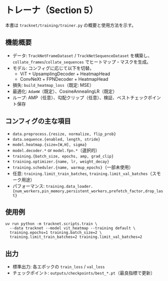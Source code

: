 # トレーナ（Section 5）

本書は `tracknet/training/trainer.py` の概要と使用方法を示す。

## 機能概要
- データ: `TrackNetFrameDataset` / `TrackNetSequenceDataset` を構築し、`collate_frames`/`collate_sequences` でヒートマップ・マスクを生成。
- モデル: コンフィグに応じて以下を切替。
  - ViT + UpsamplingDecoder + HeatmapHead
  - ConvNeXt + FPNDecoder + HeatmapHead
- 損失: `build_heatmap_loss`（既定: MSE）
- 最適化: `AdamW`（既定）、CosineAnnealingLR（既定）
- ループ: AMP（任意）、勾配クリップ（任意）、検証、ベストチェックポイント保存

## コンフィグの主な項目
- `data.preprocess.{resize, normalize, flip_prob}`
- `data.sequence.{enabled, length, stride}`
- `model.heatmap.{size=[W,H], sigma}`
- `model.decoder.*` or `model.fpn.*`（選択的）
- `training.{batch_size, epochs, amp, grad_clip}`
- `training.optimizer.{name, lr, weight_decay}`
- `training.scheduler.{name, warmup_epochs}`（一部未使用）
- 任意: `training.limit_train_batches`, `training.limit_val_batches`（スモーク用途）
- パフォーマンス: `training.data_loader.{num_workers,pin_memory,persistent_workers,prefetch_factor,drop_last}`

## 使用例
```
uv run python -m tracknet.scripts.train \
  --data tracknet --model vit_heatmap --training default \
  training.epochs=1 training.batch_size=2 \
  training.limit_train_batches=2 training.limit_val_batches=2
```

## 出力
- 標準出力: 各エポックの `train_loss` / `val_loss`
- チェックポイント: `outputs/checkpoints/best_*.pt`（最良指標で更新）
